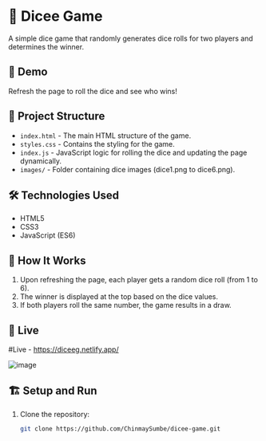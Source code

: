 # 🎲 Dicee Game

A simple dice game that randomly generates dice rolls for two players and determines the winner.

## 🚀 Demo
Refresh the page to roll the dice and see who wins!

## 📂 Project Structure
- `index.html` - The main HTML structure of the game.
- `styles.css` - Contains the styling for the game.
- `index.js` - JavaScript logic for rolling the dice and updating the page dynamically.
- `images/` - Folder containing dice images (dice1.png to dice6.png).

## 🛠 Technologies Used
- HTML5
- CSS3
- JavaScript (ES6)

## 🎲 How It Works
1. Upon refreshing the page, each player gets a random dice roll (from 1 to 6).
2. The winner is displayed at the top based on the dice values.
3. If both players roll the same number, the game results in a draw.

## 📸 Live
#Live - https://diceeg.netlify.app/

![image](https://github.com/user-attachments/assets/f9d10f92-67c9-4ea0-b235-fa5afe631b6c)

## 🏗 Setup and Run
1. Clone the repository:
   ```bash
   git clone https://github.com/ChinmaySumbe/dicee-game.git
